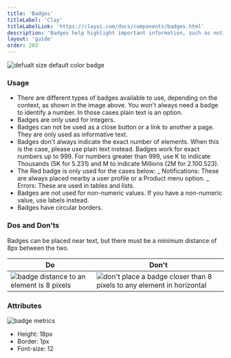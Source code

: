 ```yaml
---
title: 'Badges'
titleLabel: 'Clay'
titleLabelLink: 'https://clayui.com/docs/components/badges.html'
description: 'Badges help highlight important information, such as notifications or new and unread messages.'
layout: 'guide'
order: 203
---
```


![defualt size default color badge](/images/lexicon/Badges.png)


### Usage

-   There are different types of badges available to use, depending on the context, as shown in the image above. You won't always need a badge to identify a number. In those cases plain text is an option.
-   Badges are only used for integers.
-   Badges can not be used as a close button or a link to another a page. They are only used as informative text.
-   Badges don't always indicate the exact number of elements. When this is the case, please use plain text instead. Badges work for exact numbers up to 999. For numbers greater than 999, use K to indicate Thousands (5K for 5.231) and M to indicate Millions (2M for 2.100.523).
-   The Red badge is only used for the cases below:
    _ Notifications: These are always placed nearby a user profile or a Product menu option.
    _ Errors: These are used in tables and lists.
-   Badges are not used for non-numeric values. If you have a non-numeric value, use labels instead.
-   Badges have circular borders.

### Dos and Don'ts

Badges can be placed near text, but there must be a minimum distance of 8px between the two.

| Do | Don't |
| -- | ----- |
| ![badge distance to an element is 8 pixels](/images/lexicon/BadgeDoDistance.png) | ![don't place a badge closer than 8 pixels to any element in horizontal](/images/lexicon/BadgeDontDistance.png) |


### Attributes

![badge metrics](/images/lexicon/BadgesMetrics.png)

-   Height: 18px
-   Border: 1px
-   Font-size: 12
